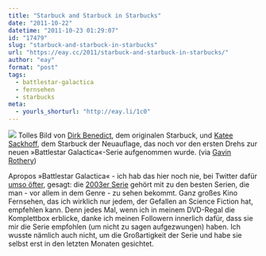 ```yaml
---
title: "Starbuck and Starbuck in Starbucks"
date: "2011-10-22"
datetime: "2011-10-23 01:29:07"
id: "17479"
slug: "starbuck-and-starbuck-in-starbucks"
url: "https://eay.cc/2011/starbuck-and-starbuck-in-starbucks/"
author: "eay"
format: "post"
tags:
  - battlestar-galactica
  - fernsehen
  - starbucks
meta:
  - yourls_shorturl: "http://eay.li/1c0"
---
```


![](https://eay.cc/uploads/2011/starbuck.jpg) Tolles Bild von [Dirk Benedict](http://de.wikipedia.org/wiki/Dirk_Benedict), dem originalen Starbuck, und [Katee Sackhoff](http://de.wikipedia.org/wiki/Katee_Sackhoff), dem Starbuck der Neuauflage, das noch vor den ersten Drehs zur neuen »Battlestar Galactica«-Serie aufgenommen wurde. (via [Gavin Rothery](http://www.gavinrothery.com/my-blog/2011/10/21/starbuck-and-starbuck-in-starbucks-drinking-starbucks.html))

Apropos »Battlestar Galactica« - ich hab das hier noch nie, bei Twitter dafür [umso öfter](http://tweets.eayz.net/search?q=Battlestar+OR+BSG), gesagt: die [2003er Serie](http://de.wikipedia.org/wiki/Battlestar_Galactica) gehört mit zu den besten Serien, die man - vor allem in dem Genre - zu sehen bekommt. Ganz großes Kino Fernsehen, das ich wirklich nur jedem, der Gefallen an Science Fiction hat, empfehlen kann. Denn jedes Mal, wenn ich in meinem DVD-Regal die Komplettbox erblicke, danke ich meinen Followern innerlich dafür, dass sie mir die Serie empfohlen (um nicht zu sagen aufgezwungen) haben. Ich wusste nämlich auch nicht, um die Großartigkeit der Serie und habe sie selbst erst in den letzten Monaten gesichtet.

